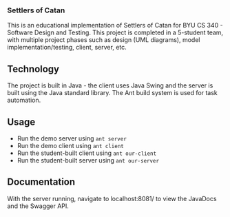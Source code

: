 ### Settlers of Catan
This is an educational implementation of Settlers of Catan for BYU CS 340 - Software Design and Testing. This project is completed in a 5-student team, with multiple project phases such as design (UML diagrams), model implementation/testing, client, server, etc.

## Technology
The project is built in Java - the client uses Java Swing and the server is built using the Java standard library. The Ant build system is used for task automation.

## Usage
- Run the demo server using `ant server`
- Run the demo client using `ant client`
- Run the student-built client using `ant our-client`
- Run the student-built server using `ant our-server`

## Documentation
With the server running, navigate to localhost:8081/ to view the JavaDocs and the Swagger API.
